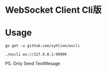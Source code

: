 # WebSocket Client Cli版

# Usage

`go get -u github.com/syhlion/wscli`

```
./wscli ws://127.0.0.1:99999

```
PS. Only Send TextMesage
